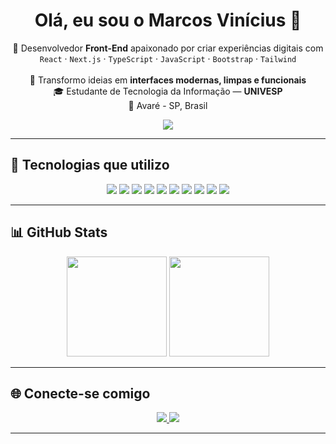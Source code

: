 <h1 align="center">Olá, eu sou o <strong>Marcos Vinícius</strong> 👋</h1>

<p align="center">
  🚀 Desenvolvedor <strong>Front-End</strong> apaixonado por criar experiências digitais com<br/>
  <code>React</code> · <code>Next.js</code> · <code>TypeScript</code> · <code>JavaScript</code> · <code>Bootstrap</code> · <code>Tailwind</code><br/><br/>
  🎯 Transformo ideias em <strong>interfaces modernas, limpas e funcionais</strong><br/>
  🎓 Estudante de Tecnologia da Informação — <strong>UNIVESP</strong><br/>
  📍 Avaré - SP, Brasil
</p>

<div align="center">
  <img src="https://capsule-render.vercel.app/api?type=waving&color=0A66C2&height=120&section=footer"/>
</div>

---

## 🚀 Tecnologias que utilizo

<div align="center">

  <img src="https://img.shields.io/badge/HTML5-E34F26?style=for-the-badge&logo=html5&logoColor=white" />
  <img src="https://img.shields.io/badge/CSS3-1572B6?style=for-the-badge&logo=css3&logoColor=white" />
  <img src="https://img.shields.io/badge/Tailwind-38B2AC?style=for-the-badge&logo=tailwind-css&logoColor=white" />
  <img src="https://img.shields.io/badge/Bootstrap-7952B3?style=for-the-badge&logo=bootstrap&logoColor=white" />
  <img src="https://img.shields.io/badge/JavaScript-F7DF1E?style=for-the-badge&logo=javascript&logoColor=black" />
  <img src="https://img.shields.io/badge/TypeScript-3178C6?style=for-the-badge&logo=typescript&logoColor=white" />
  <img src="https://img.shields.io/badge/React-61DAFB?style=for-the-badge&logo=react&logoColor=black" />
  <img src="https://img.shields.io/badge/Next.js-000000?style=for-the-badge&logo=nextdotjs&logoColor=white" />
  <img src="https://img.shields.io/badge/Git-F05032?style=for-the-badge&logo=git&logoColor=white" />
  <img src="https://img.shields.io/badge/GitHub-181717?style=for-the-badge&logo=github&logoColor=white" />

</div>

---

## 📊 GitHub Stats

<div align="center">
  <img height="160em" src="https://github-readme-stats.vercel.app/api?username=vinimx&show_icons=true&theme=radical&hide_border=true&border_radius=8" />
  <img height="160em" src="https://github-readme-stats.vercel.app/api/top-langs/?username=vinimx&layout=compact&theme=radical&hide_border=true&border_radius=8" />
</div>

---

## 🌐 Conecte-se comigo

<p align="center">
  <a href="https://www.linkedin.com/in/marcos-vinícius-m-75934a110" target="_blank">
    <img src="https://img.shields.io/badge/LinkedIn-0A66C2?style=for-the-badge&logo=linkedin&logoColor=white" />
  </a>
  <a href="https://www.instagram.com/vinimx_1" target="_blank">
    <img src="https://img.shields.io/badge/Instagram-E4405F?style=for-the-badge&logo=instagram&logoColor=white" />
  </a>
</p>

---
